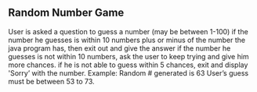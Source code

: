 ## Random Number Game

User is asked a question to guess a number (may be between 1-100)
if the number he guesses is within 10 numbers plus or minus of the number the java program has, then exit out and give the answer
if the number he guesses is not within 10 numbers, ask the user to keep trying and give him more chances.
if he is not able to guess within 5 chances, exit and display 'Sorry’ with the number.
Example: Random # generated is 63
User’s guess must be between 53 to 73.

